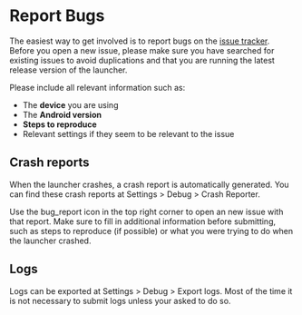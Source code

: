 # Report Bugs

The easiest way to get involved is to report bugs on the [issue tracker](https://github.com/MM2-0/Kvaesitso/issues). Before you open a new issue, please make sure you have searched for existing issues to avoid duplications and that you are running the latest release version of the launcher.

Please include all relevant information such as:

- The **device** you are using
- The **Android version**
- **Steps to reproduce**
- Relevant settings if they seem to be relevant to the issue

## Crash reports

When the launcher crashes, a crash report is automatically generated. You can find these crash reports at Settings > Debug > Crash Reporter.

Use the <span class="material-symbols-rounded">bug_report</span> icon in the top right corner to open an new issue with that report. Make sure to fill in additional information before submitting, such as steps to reproduce (if possible) or what you were trying to do when the launcher crashed.

## Logs

Logs can be exported at Settings > Debug > Export logs. Most of the time it is not necessary to submit logs unless your asked to do so.
